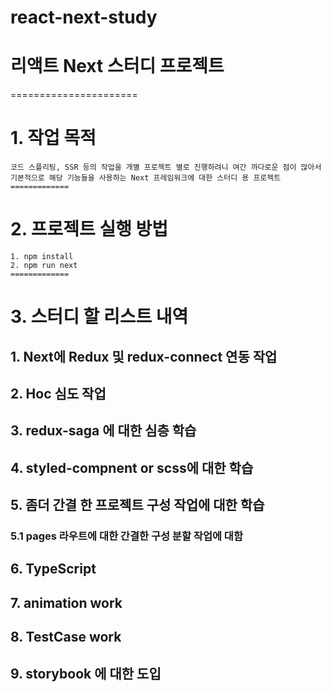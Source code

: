 # react-next-study
# 리액트 Next 스터디 프로젝트
======================

# 1. 작업 목적
    
    코드 스플리팅, SSR 등의 작업을 개별 프로젝트 별로 진행하려니 여간 까다로운 점이 많아서 기본적으로 해당 기능들을 사용하는 Next 프레임워크에 대한 스터디 용 프로젝트
    =============
    

# 2. 프로젝트 실행 방법
    
    1. npm install
    2. npm run next
    =============
    
# 3. 스터디 할 리스트 내역
## 1. Next에 Redux 및  redux-connect 연동 작업
## 2. Hoc 심도 작업
## 3. redux-saga 에 대한 심층 학습
## 4. styled-compnent or scss에 대한 학습
## 5. 좀더 간결 한 프로젝트 구성 작업에 대한 학습
### 5.1 pages 라우트에 대한 간결한 구성 분할 작업에 대함
## 6. TypeScript
## 7. animation work
## 8. TestCase work
## 9. storybook 에 대한 도입
